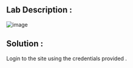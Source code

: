 ## Lab Description :
![image](https://github.com/user-attachments/assets/ff0a49e2-70b2-4ee2-afd9-1f3d5e61ef61)


## Solution :

Login to the site using the credentials provided .

